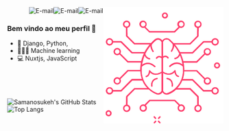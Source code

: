 <img alt="Portfolio" align="right" src="https://raw.githubusercontent.com/Samanosukeh/Samanosukeh/main/img/brain1.png" width="280"/>

<a href="mailto:flauberth_94@hotmail.com">
<img align="right" alt="E-mail" src="https://img.shields.io/badge/-How%20to%20reach%20me-red"/>
</a>

<a href="https://www.linkedin.com/in/samanosuke">
<img align="right" alt="E-mail" src="https://img.shields.io/badge/-Linkedin-blue"/>
</a>


<a href="https://www.samanosuke.com.br">
<img align="right" alt="E-mail" src="https://img.shields.io/badge/-Portfolio-green"/>
</a>


<br/>

### Bem vindo ao meu perfil 🎨

<!--- 🚀 I’m currently working at [Rocketseat](https://rocketseat.com.br/)-->
<!--- 🌐 <a href="https://samanosukeportfolio.netlify.app">Meu Portfólio</a> - ⚠️Em construção⚠️-->
- 🐍 Django, Python, 
-  👨🏻‍💻  Machine learning
- 💻 Nuxtjs, JavaScript

<br/><br/><br/>

![Samanosukeh's GitHub Stats](https://github-readme-stats-codestackr.vercel.app/api?username=Samanosukeh&show_icons=true&hide_border=true&theme=radical)
![Top Langs](https://github-readme-stats.vercel.app/api/top-langs/?username=Samanosukeh&hide=TeXt&hide_border=true&layout=compact&theme=radical)


